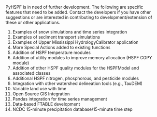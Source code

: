 PyHSPF is in need of further development. The following are specific features that need to be added. Contact the developers if you have other suggestions or are interested in contributing to development/extension of these or other applications.

1. Examples of snow simulations and time series integration
2. Examples of sediment transport simulations
3. Examples of Upper Mississippi HydrologyCalibrator application
4. More Special Actions added to existing functions
5. Addition of HSPF temperature modules
6. Addition of utility modules to improve memory allocation (HSPF COPY module)
7. Addition of other HSPF quality modules for the HSPFModel and associated classes
8. Additional HSPF nitrogen, phosphorous, and pesticide modules
9. Integration with other watershed delineation tools (e.g., TauDEM)
10. Variable land use with time
11. Open Source GIS Integration
12. Pandas integration for time series management
13. Data-based FTABLE development
14. NCDC 15-minute precipitation database/15-minute time step
